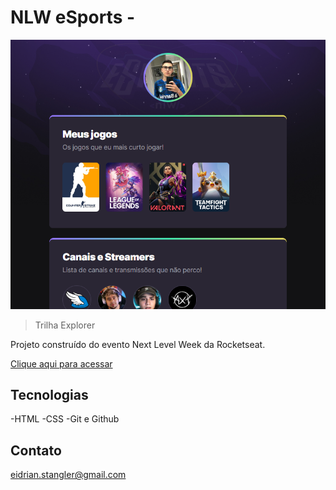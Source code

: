 # NLW eSports - 

![preview](./.github/preview.png)

>Trilha Explorer

Projeto construído do evento Next Level Week da Rocketseat.

[Clique aqui para acessar](https://stangler1301.github.io/nlw)

## Tecnologias  

-HTML
-CSS
-Git e Github

## Contato

eidrian.stangler@gmail.com